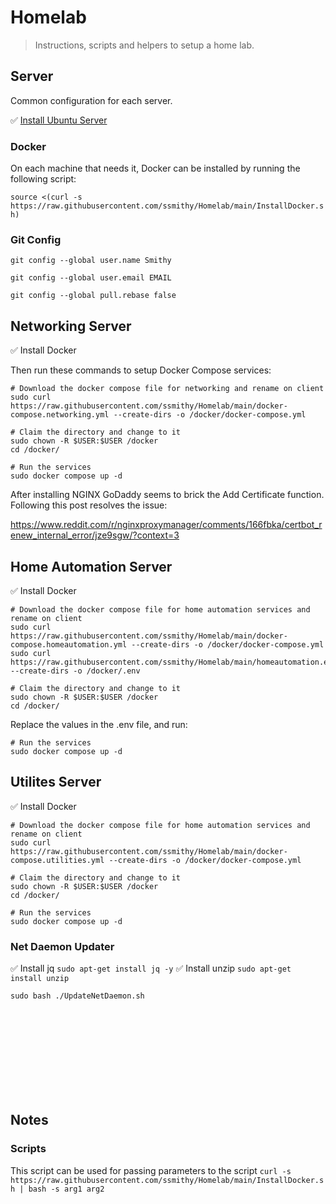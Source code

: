 # Homelab
> Instructions, scripts and helpers to setup a home lab.

## Server
Common configuration for each server.

✅ [Install Ubuntu Server](https://ubuntu.com/download/server)

### Docker
On each machine that needs it, Docker can be installed by running the following script:

`source <(curl -s https://raw.githubusercontent.com/ssmithy/Homelab/main/InstallDocker.sh)`

### Git Config

`git config --global user.name Smithy`

`git config --global user.email EMAIL`

`git config --global pull.rebase false`

## Networking Server

✅ Install Docker

Then run these commands to setup Docker Compose services:

    # Download the docker compose file for networking and rename on client
    sudo curl https://raw.githubusercontent.com/ssmithy/Homelab/main/docker-compose.networking.yml --create-dirs -o /docker/docker-compose.yml

    # Claim the directory and change to it
    sudo chown -R $USER:$USER /docker
    cd /docker/

    # Run the services
    sudo docker compose up -d

After installing NGINX GoDaddy seems to brick the Add Certificate function. Following this post resolves the issue:

https://www.reddit.com/r/nginxproxymanager/comments/166fbka/certbot_renew_internal_error/jze9sgw/?context=3

## Home Automation Server

✅ Install Docker

    # Download the docker compose file for home automation services and rename on client
    sudo curl https://raw.githubusercontent.com/ssmithy/Homelab/main/docker-compose.homeautomation.yml --create-dirs -o /docker/docker-compose.yml
    sudo curl https://raw.githubusercontent.com/ssmithy/Homelab/main/homeautomation.env --create-dirs -o /docker/.env

    # Claim the directory and change to it
    sudo chown -R $USER:$USER /docker
    cd /docker/

Replace the values in the .env file, and run:

    # Run the services
    sudo docker compose up -d



## Utilites Server

✅ Install Docker

    # Download the docker compose file for home automation services and rename on client
    sudo curl https://raw.githubusercontent.com/ssmithy/Homelab/main/docker-compose.utilities.yml --create-dirs -o /docker/docker-compose.yml

    # Claim the directory and change to it
    sudo chown -R $USER:$USER /docker
    cd /docker/

    # Run the services
    sudo docker compose up -d



### Net Daemon Updater

✅ Install jq `sudo apt-get install jq -y`
✅ Install unzip `sudo apt-get install unzip`

`sudo bash ./UpdateNetDaemon.sh`


<br><br>
<br><br>
<br><br>
<br><br>

## Notes
### Scripts
This script can be used for passing parameters to the script
`curl -s https://raw.githubusercontent.com/ssmithy/Homelab/main/InstallDocker.sh | bash -s arg1 arg2`
